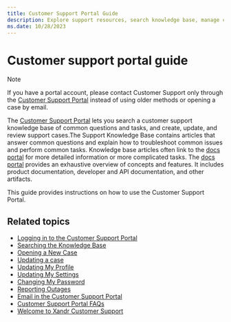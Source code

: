 ```yaml
---
title: Customer Support Portal Guide
description: Explore support resources, search knowledge base, manage cases, access articles for common issues, troubleshooting, and tasks in the Customer Support Portal.
ms.date: 10/28/2023
---
```


# Customer support portal guide

> [!NOTE]
> If you have a portal account, please contact Customer Support only through the [Customer Support Portal](https://help.xandr.com/) instead of using older methods or opening a case by email.

The [Customer Support Portal](https://help.xandr.com/) lets you search a customer support knowledge base of
common questions and tasks, and create, update, and review support cases.The Support Knowledge Base contains articles that answer common questions and explain how to troubleshoot common issues and perform common tasks. Knowledge base articles often link to the [docs portal](../index.yml) for more detailed information or more complicated tasks. The [docs portal](../index.yml) provides an exhaustive overview of concepts and features. It includes product documentation, developer and API documentation, and other artifacts.

This guide provides instructions on how to use the Customer Support Portal.

## Related topics

- [Logging in to the Customer Support Portal](xcs-logging-in-to-the-customer-support-portal.md)
- [Searching the Knowledge Base](xcs-searching-the-knowledge-base.md)
- [Opening a New Case](xcs-opening-a-new-case.md)
- [Updating a case](xcs-updating-a-case.md)
- [Updating My Profile](xcs-updating-my-profile.md)
- [Updating My Settings](xcs-updating-my-settings.md)
- [Changing My Password](xcs-changing-my-password.md)
- [Reporting Outages](xcs-reporting-outages.md)
- [Email in the Customer Support Portal](xcs-email-in-the-customer-support-portal.md)
- [Customer Support Portal FAQs](xcs-customer-support-portal-faqs.md)
- [Welcome to Xandr Customer Support](xcs-xandr-customer-support-home.md)

